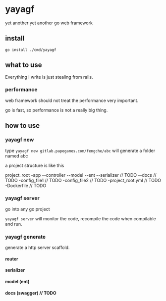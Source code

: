 # yayagf

yet another yet another go web framework

## install

`go install ./cmd/yayagf`

## what to use

Everything I write is just stealing from rails.

### performance

web framework should not treat the performance very important.

go is fast, so performance is not a really big thing.

## how to use

### yayagf new

type `yayagf new gitlab.papegames.com/fengche/abc` will generate a folder named abc

a project structure is like this

project_root
-app
--controller
--model
--ent
--serializer // TODO
--docs // TODO
-config_file1 // TODO
-config_file2 // TODO
-project_root.yml // TODO
-Dockerfile // TODO

### yayagf server

go into any go project 

`yayagf server` will monitor the code, recompile the code when compilable and run.

### yayagf generate

generate a http server scaffold.

#### router

#### serializer

#### model (ent)

#### docs (swagger) // TODO
